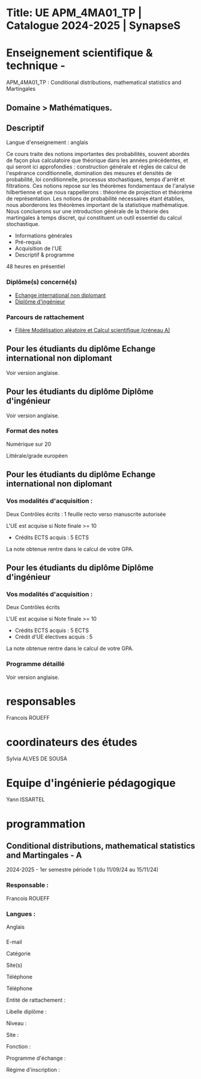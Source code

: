 # Title: UE APM_4MA01_TP | Catalogue 2024-2025 | SynapseS

#  [ ](/catalogue/2024-2025) Enseignement scientifique & technique \-
APM_4MA01_TP : Conditional distributions, mathematical statistics and
Martingales

## Domaine > Mathématiques.

## Descriptif

Langue d'enseignement : anglais

Ce cours traite des notions importantes des probabilités, souvent abordés de
façon plus calculatoire que théorique dans les années précédentes, et qui
seront ici approfondies : construction générale et règles de calcul de
l'espérance conditionnelle, domination des mesures et densités de probabilité,
loi conditionnelle, processus stochastiques, temps d'arrêt et filtrations. Ces
notions repose sur les théorèmes fondamentaux de l'analyse hilbertienne et que
nous rappellerons : théorème de projection et théorème de représentation. Les
notions de probabilité nécessaires étant établies, nous aborderons les
théorèmes important de la statistique mathématique. Nous concluerons sur une
introduction générale de la théorie des martingales à temps discret, qui
constituent un outil essentiel du calcul stochastique.

  * Informations générales
  * Pré-requis
  * Acquisition de l'UE
  * Descriptif & programme

48 heures en présentiel

### Diplôme(s) concerné(s)

  * [Echange international non diplomant](/catalogue/2024-2025/diplome/1/PEI-echange-international-non-diplomant)
  * [Diplôme d'ingénieur](/catalogue/2024-2025/diplome/4/ING-diplome-d-ingenieur)

### Parcours de rattachement

  * [Filière Modélisation aléatoire et Calcul scientifique (créneau A)](/catalogue/2024-2025/parcours/1373/MACS-filiere-modelisation-aleatoire-et-calcul-scientifique-creneau-a)

## Pour les étudiants du diplôme Echange international non diplomant

Voir version anglaise.

## Pour les étudiants du diplôme Diplôme d'ingénieur

Voir version anglaise.

### Format des notes

Numérique sur 20

Littérale/grade européen

## Pour les étudiants du diplôme Echange international non diplomant

### Vos modalités d'acquisition :

Deux Contrôles écrits : 1 feuille recto verso manuscrite autorisée

L'UE est acquise si Note finale >= 10

  * Crédits ECTS acquis : 5 ECTS

La note obtenue rentre dans le calcul de votre GPA.

## Pour les étudiants du diplôme Diplôme d'ingénieur

### Vos modalités d'acquisition :

Deux Contrôles écrits

L'UE est acquise si Note finale >= 10

  * Crédits ECTS acquis : 5 ECTS
  * Crédit d'UE électives acquis : 5

La note obtenue rentre dans le calcul de votre GPA.

### Programme détaillé

Voir version anglaise.

# responsables

Francois ROUEFF

# coordinateurs des études

Sylvia ALVES DE SOUSA

# Equipe d'ingénierie pédagogique

Yann ISSARTEL

# programmation

## Conditional distributions, mathematical statistics and Martingales - A

2024-2025 - 1er semestre période 1 (du 11/09/24 au 15/11/24)

### Responsable :

Francois ROUEFF

### Langues :

Anglais

###

E-mail

Catégorie

Site(s)

Téléphone

Téléphone

Entité de rattachement :

Libelle diplôme :

Niveau :

Site :

Fonction :

Programme d'échange :

Régime d'inscription :

